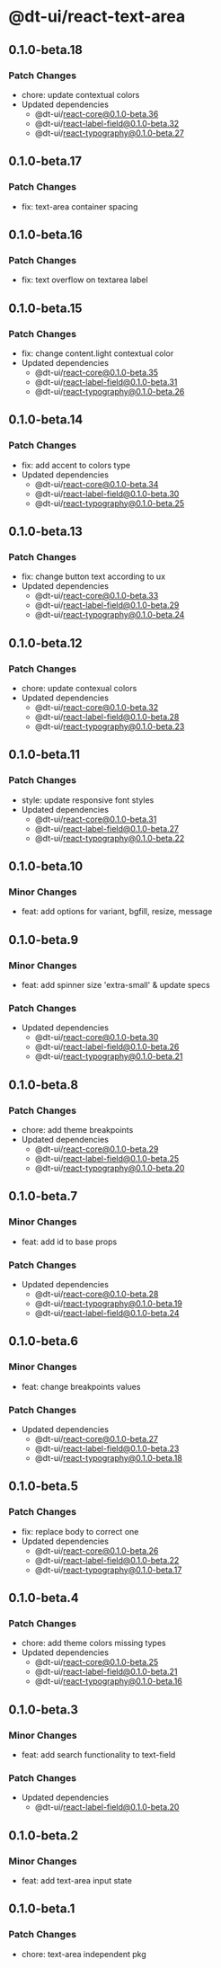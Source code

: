 # @dt-ui/react-text-area

## 0.1.0-beta.18

### Patch Changes

- chore: update contextual colors
- Updated dependencies
  - @dt-ui/react-core@0.1.0-beta.36
  - @dt-ui/react-label-field@0.1.0-beta.32
  - @dt-ui/react-typography@0.1.0-beta.27

## 0.1.0-beta.17

### Patch Changes

- fix: text-area container spacing

## 0.1.0-beta.16

### Patch Changes

- fix: text overflow on textarea label

## 0.1.0-beta.15

### Patch Changes

- fix: change content.light contextual color
- Updated dependencies
  - @dt-ui/react-core@0.1.0-beta.35
  - @dt-ui/react-label-field@0.1.0-beta.31
  - @dt-ui/react-typography@0.1.0-beta.26

## 0.1.0-beta.14

### Patch Changes

- fix: add accent to colors type
- Updated dependencies
  - @dt-ui/react-core@0.1.0-beta.34
  - @dt-ui/react-label-field@0.1.0-beta.30
  - @dt-ui/react-typography@0.1.0-beta.25

## 0.1.0-beta.13

### Patch Changes

- fix: change button text according to ux
- Updated dependencies
  - @dt-ui/react-core@0.1.0-beta.33
  - @dt-ui/react-label-field@0.1.0-beta.29
  - @dt-ui/react-typography@0.1.0-beta.24

## 0.1.0-beta.12

### Patch Changes

- chore: update contexual colors
- Updated dependencies
  - @dt-ui/react-core@0.1.0-beta.32
  - @dt-ui/react-label-field@0.1.0-beta.28
  - @dt-ui/react-typography@0.1.0-beta.23

## 0.1.0-beta.11

### Patch Changes

- style: update responsive font styles
- Updated dependencies
  - @dt-ui/react-core@0.1.0-beta.31
  - @dt-ui/react-label-field@0.1.0-beta.27
  - @dt-ui/react-typography@0.1.0-beta.22

## 0.1.0-beta.10

### Minor Changes

- feat: add options for variant, bgfill, resize, message

## 0.1.0-beta.9

### Minor Changes

- feat: add spinner size 'extra-small' & update specs

### Patch Changes

- Updated dependencies
  - @dt-ui/react-core@0.1.0-beta.30
  - @dt-ui/react-label-field@0.1.0-beta.26
  - @dt-ui/react-typography@0.1.0-beta.21

## 0.1.0-beta.8

### Patch Changes

- chore: add theme breakpoints
- Updated dependencies
  - @dt-ui/react-core@0.1.0-beta.29
  - @dt-ui/react-label-field@0.1.0-beta.25
  - @dt-ui/react-typography@0.1.0-beta.20

## 0.1.0-beta.7

### Minor Changes

- feat: add id to base props

### Patch Changes

- Updated dependencies
  - @dt-ui/react-core@0.1.0-beta.28
  - @dt-ui/react-typography@0.1.0-beta.19
  - @dt-ui/react-label-field@0.1.0-beta.24

## 0.1.0-beta.6

### Minor Changes

- feat: change breakpoints values

### Patch Changes

- Updated dependencies
  - @dt-ui/react-core@0.1.0-beta.27
  - @dt-ui/react-label-field@0.1.0-beta.23
  - @dt-ui/react-typography@0.1.0-beta.18

## 0.1.0-beta.5

### Patch Changes

- fix: replace body to correct one
- Updated dependencies
  - @dt-ui/react-core@0.1.0-beta.26
  - @dt-ui/react-label-field@0.1.0-beta.22
  - @dt-ui/react-typography@0.1.0-beta.17

## 0.1.0-beta.4

### Patch Changes

- chore: add theme colors missing types
- Updated dependencies
  - @dt-ui/react-core@0.1.0-beta.25
  - @dt-ui/react-label-field@0.1.0-beta.21
  - @dt-ui/react-typography@0.1.0-beta.16

## 0.1.0-beta.3

### Minor Changes

- feat: add search functionality to text-field

### Patch Changes

- Updated dependencies
  - @dt-ui/react-label-field@0.1.0-beta.20

## 0.1.0-beta.2

### Minor Changes

- feat: add text-area input state

## 0.1.0-beta.1

### Patch Changes

- chore: text-area independent pkg
